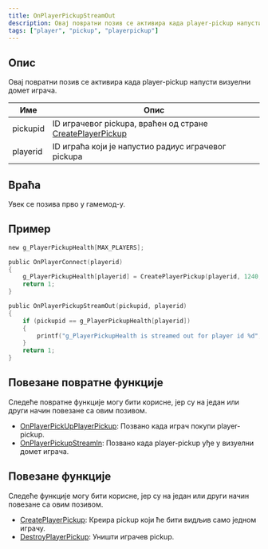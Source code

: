 ```yaml
---
title: OnPlayerPickupStreamOut
description: Овај повратни позив се активира када player-pickup напусти визуелни домет играча.
tags: ["player", "pickup", "playerpickup"]
---
```


<VersionWarnSR name='повратна функција' version='omp v1.1.0.2612' />

## Опис

Овај повратни позив се активира када player-pickup напусти визуелни домет играча.

| Име      | Опис                                                                                           |
|----------|------------------------------------------------------------------------------------------------|
| pickupid | ID играчевог pickupa, враћен од стране [CreatePlayerPickup](../functions/CreatePlayerPickup)   |
| playerid | ID играћа који је напустио радиус играчевог pickupa                                            |

## Враћа

Увек се позива прво у гамемод-у.

## Пример

```c
new g_PlayerPickupHealth[MAX_PLAYERS];

public OnPlayerConnect(playerid)
{
    g_PlayerPickupHealth[playerid] = CreatePlayerPickup(playerid, 1240, 2, 2009.8474, 1218.0459, 10.8175);
    return 1;
}

public OnPlayerPickupStreamOut(pickupid, playerid)
{
    if (pickupid == g_PlayerPickupHealth[playerid])
    {
        printf("g_PlayerPickupHealth is streamed out for player id %d", playerid);
    }
    return 1;
}
```

## Повезане повратне функције

Следеће повратне функције могу бити корисне, јер су на један или други начин повезане са овим позивом.

- [OnPlayerPickUpPlayerPickup](OnPlayerPickUpPlayerPickup): Позвано када играч покупи player-pickup.
- [OnPlayerPickupStreamIn](OnPlayerPickupStreamIn): Позвано када player-pickup уђе у визуелни домет играча.

## Повезане функције

Следеће функције могу бити корисне, јер су на један или други начин повезане са овим позивом.

- [CreatePlayerPickup](../functions/CreatePlayerPickup): Креира pickup који ће бити видљив само једном играчу.
- [DestroyPlayerPickup](../functions/DestroyPlayerPickup): Уништи играчев pickup.
